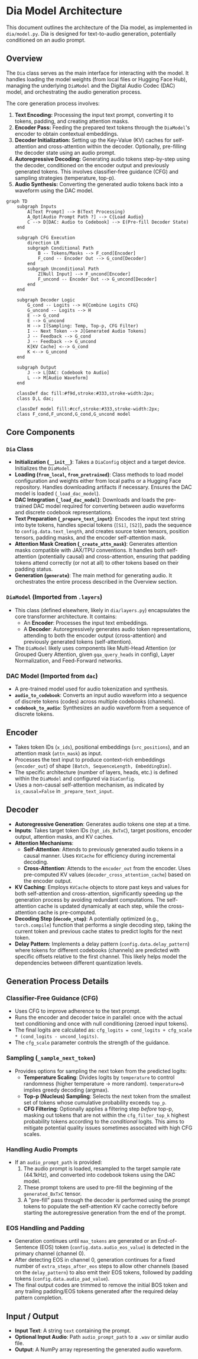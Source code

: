 # Dia Model Architecture

This document outlines the architecture of the Dia model, as implemented in `dia/model.py`. Dia is designed for text-to-audio generation, potentially conditioned on an audio prompt.

## Overview

The `Dia` class serves as the main interface for interacting with the model. It handles loading the model weights (from local files or Hugging Face Hub), managing the underlying `DiaModel` and the Digital Audio Codec (DAC) model, and orchestrating the audio generation process.

The core generation process involves:
1.  **Text Encoding:** Processing the input text prompt, converting it to tokens, padding, and creating attention masks.
2.  **Encoder Pass:** Feeding the prepared text tokens through the `DiaModel`'s encoder to obtain contextual embeddings.
3.  **Decoder Initialization:** Setting up the Key-Value (KV) caches for self-attention and cross-attention within the decoder. Optionally, pre-filling the decoder state using an audio prompt.
4.  **Autoregressive Decoding:** Generating audio tokens step-by-step using the decoder, conditioned on the encoder output and previously generated tokens. This involves classifier-free guidance (CFG) and sampling strategies (temperature, top-p).
5.  **Audio Synthesis:** Converting the generated audio tokens back into a waveform using the DAC model.

```mermaid
graph TD
    subgraph Inputs
        A[Text Prompt] --> B(Text Processing)
        A_Opt[Audio Prompt Path ?] --> C{Load Audio}
        C --> D[DAC: Audio to Codebook] --> E(Pre-fill Decoder State)
    end

    subgraph CFG Execution
        direction LR
        subgraph Conditional Path
            B -- Tokens/Masks --> F_cond[Encoder]
            F_cond -- Encoder Out --> G_cond[Decoder]
        end
        subgraph Unconditional Path
            Z[Null Input] --> F_uncond[Encoder]
            F_uncond -- Encoder Out --> G_uncond[Decoder]
        end
    end

    subgraph Decoder Logic
        G_cond -- Logits --> H{Combine Logits CFG}
        G_uncond -- Logits --> H
        E --> G_cond
        E --> G_uncond
        H --> I(Sampling: Temp, Top-p, CFG Filter)
        I -- Next Token --> J[Generated Audio Tokens]
        J -- Feedback --> G_cond
        J -- Feedback --> G_uncond
        K[KV Cache] <--> G_cond
        K <--> G_uncond
    end

    subgraph Output
        J --> L[DAC: Codebook to Audio]
        L --> M[Audio Waveform]
    end

    classDef dac fill:#f9d,stroke:#333,stroke-width:2px;
    class D,L dac;

    classDef model fill:#ccf,stroke:#333,stroke-width:2px;
    class F_cond,F_uncond,G_cond,G_uncond model
```

## Core Components

### `Dia` Class
-   **Initialization (`__init__`)**: Takes a `DiaConfig` object and a target device. Initializes the `DiaModel`.
-   **Loading (`from_local`, `from_pretrained`)**: Class methods to load model configuration and weights either from local paths or a Hugging Face repository. Handles downloading artifacts if necessary. Ensures the DAC model is loaded (`_load_dac_model`).
-   **DAC Integration (`_load_dac_model`)**: Downloads and loads the pre-trained DAC model required for converting between audio waveforms and discrete codebook representations.
-   **Text Preparation (`_prepare_text_input`)**: Encodes the input text string into byte tokens, handles special tokens (`[S1]`, `[S2]`), pads the sequence to `config.data.text_length`, and creates source token tensors, position tensors, padding masks, and the encoder self-attention mask.
-   **Attention Mask Creation (`_create_attn_mask`)**: Generates attention masks compatible with JAX/TPU conventions. It handles both self-attention (potentially causal) and cross-attention, ensuring that padding tokens attend correctly (or not at all) to other tokens based on their padding status.
-   **Generation (`generate`)**: The main method for generating audio. It orchestrates the entire process described in the Overview section.

### `DiaModel` (Imported from `.layers`)
-   This class (defined elsewhere, likely in `dia/layers.py`) encapsulates the core transformer architecture. It contains:
    -   An **Encoder**: Processes the input text embeddings.
    -   A **Decoder**: Autoregressively generates audio token representations, attending to both the encoder output (cross-attention) and previously generated tokens (self-attention).
-   The `DiaModel` likely uses components like Multi-Head Attention (or Grouped Query Attention, given `gqa_query_heads` in config), Layer Normalization, and Feed-Forward networks.

### DAC Model (Imported from `dac`)
-   A pre-trained model used for audio tokenization and synthesis.
-   **`audio_to_codebook`**: Converts an input audio waveform into a sequence of discrete tokens (codes) across multiple codebooks (channels).
-   **`codebook_to_audio`**: Synthesizes an audio waveform from a sequence of discrete tokens.

## Encoder

-   Takes token IDs (`x_ids`), positional embeddings (`src_positions`), and an attention mask (`attn_mask`) as input.
-   Processes the text input to produce context-rich embeddings (`encoder_out`) of shape `[Batch, SequenceLength, EmbeddingDim]`.
-   The specific architecture (number of layers, heads, etc.) is defined within the `DiaModel` and configured via `DiaConfig`.
-   Uses a non-causal self-attention mechanism, as indicated by `is_causal=False` in `_prepare_text_input`.

## Decoder

-   **Autoregressive Generation**: Generates audio tokens one step at a time.
-   **Inputs**: Takes target token IDs (`tgt_ids_BxTxC`), target positions, encoder output, attention masks, and KV caches.
-   **Attention Mechanisms**:
    -   **Self-Attention**: Attends to previously generated audio tokens in a causal manner. Uses `KVCache` for efficiency during incremental decoding.
    -   **Cross-Attention**: Attends to the `encoder_out` from the encoder. Uses pre-computed KV values (`decoder_cross_attention_cache`) based on the encoder output.
-   **KV Caching**: Employs `KVCache` objects to store past keys and values for both self-attention and cross-attention, significantly speeding up the generation process by avoiding redundant computations. The self-attention cache is updated dynamically at each step, while the cross-attention cache is pre-computed.
-   **Decoding Step (`decode_step`)**: A potentially optimized (e.g., `torch.compile`) function that performs a single decoding step, taking the current token and previous cache states to predict logits for the next token.
-   **Delay Pattern**: Implements a delay pattern (`config.data.delay_pattern`) where tokens for different codebooks (channels) are predicted with specific offsets relative to the first channel. This likely helps model the dependencies between different quantization levels.

## Generation Process Details

### Classifier-Free Guidance (CFG)
-   Uses CFG to improve adherence to the text prompt.
-   Runs the encoder and decoder twice in parallel: once with the actual text conditioning and once with null conditioning (zeroed input tokens).
-   The final logits are calculated as: `cfg_logits = cond_logits + cfg_scale * (cond_logits - uncond_logits)`.
-   The `cfg_scale` parameter controls the strength of the guidance.

### Sampling (`_sample_next_token`)
-   Provides options for sampling the next token from the predicted logits:
    -   **Temperature Scaling**: Divides logits by `temperature` to control randomness (higher temperature -> more random). `temperature=0` implies greedy decoding (argmax).
    -   **Top-p (Nucleus) Sampling**: Selects the next token from the smallest set of tokens whose cumulative probability exceeds `top_p`.
    -   **CFG Filtering**: Optionally applies a filtering step *before* top-p, masking out tokens that are not within the `cfg_filter_top_k` highest probability tokens according to the *conditional* logits. This aims to mitigate potential quality issues sometimes associated with high CFG scales.

### Handling Audio Prompts
-   If an `audio_prompt_path` is provided:
    1.  The audio prompt is loaded, resampled to the target sample rate (44.1kHz), and converted into codebook tokens using the DAC model.
    2.  These prompt tokens are used to pre-fill the beginning of the `generated_BxTxC` tensor.
    3.  A "pre-fill" pass through the decoder is performed using the prompt tokens to populate the self-attention KV cache correctly before starting the autoregressive generation from the end of the prompt.

### EOS Handling and Padding
-   Generation continues until `max_tokens` are generated or an End-of-Sentence (EOS) token (`config.data.audio_eos_value`) is detected in the primary channel (channel 0).
-   After detecting EOS in channel 0, generation continues for a fixed number of `extra_steps_after_eos` steps to allow other channels (based on the `delay_pattern`) to also emit their EOS tokens, followed by padding tokens (`config.data.audio_pad_value`).
-   The final output codes are trimmed to remove the initial BOS token and any trailing padding/EOS tokens generated after the required delay pattern completion.

## Input / Output

-   **Input Text**: A string `text` containing the prompt.
-   **Optional Input Audio**: Path `audio_prompt_path` to a `.wav` or similar audio file.
-   **Output**: A NumPy array representing the generated audio waveform.
